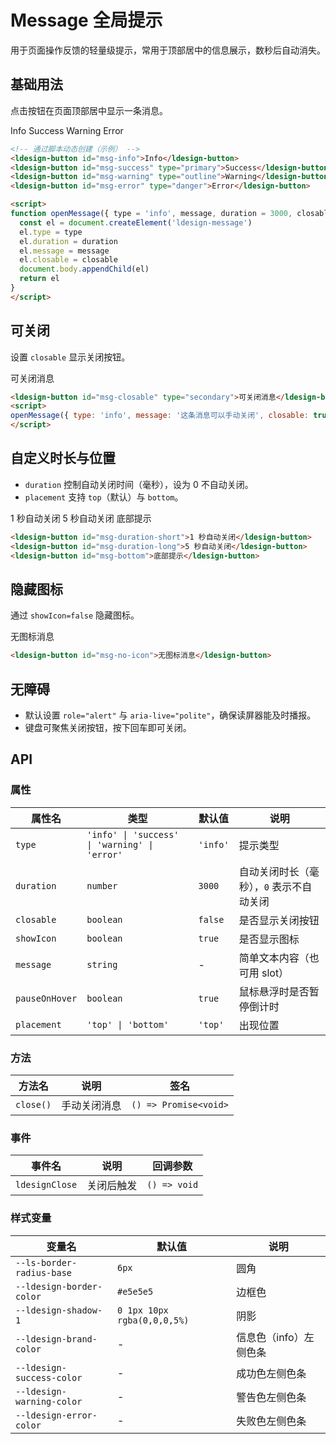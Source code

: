 # Message 全局提示

用于页面操作反馈的轻量级提示，常用于顶部居中的信息展示，数秒后自动消失。

<script setup>
import { onMounted, onUnmounted } from 'vue'

let listeners = []

function addListener(el, event, handler) {
  if (el) {
    el.addEventListener(event, handler)
    listeners.push({ el, event, handler })
  }
}

function cleanup() {
  listeners.forEach(({ el, event, handler }) => el.removeEventListener(event, handler))
  listeners = []
}

function openMessage({ type = 'info', message, duration = 3000, closable = false, showIcon = true, placement = 'top' } = {}) {
  const el = document.createElement('ldesign-message')
  el.type = type
  el.duration = duration
  el.message = message
  el.closable = closable
  el.showIcon = showIcon
  el.placement = placement
  document.body.appendChild(el)
  return el
}

onMounted(() => {
  cleanup()
  // 基础用法
  addListener(document.getElementById('msg-info'), 'click', () => openMessage({ type: 'info', message: '这是一条普通消息' }))
  addListener(document.getElementById('msg-success'), 'click', () => openMessage({ type: 'success', message: '操作成功！' }))
  addListener(document.getElementById('msg-warning'), 'click', () => openMessage({ type: 'warning', message: '请注意当前操作' }))
  addListener(document.getElementById('msg-error'), 'click', () => openMessage({ type: 'error', message: '操作失败，请重试' }))

  // 可关闭
  addListener(document.getElementById('msg-closable'), 'click', () => openMessage({ type: 'info', message: '这条消息可以手动关闭', closable: true, duration: 0 }))

  // 时长与位置
  addListener(document.getElementById('msg-duration-short'), 'click', () => openMessage({ message: '1 秒后关闭', duration: 1000 }))
  addListener(document.getElementById('msg-duration-long'), 'click', () => openMessage({ message: '5 秒后关闭', duration: 5000 }))
  addListener(document.getElementById('msg-bottom'), 'click', () => openMessage({ message: '出现在底部', placement: 'bottom' }))

  // 无图标
  addListener(document.getElementById('msg-no-icon'), 'click', () => openMessage({ message: '纯文本消息', showIcon: false }))
})

onUnmounted(() => cleanup())
</script>

## 基础用法

点击按钮在页面顶部居中显示一条消息。

<div class="demo-container">
  <div class="demo-row">
    <ldesign-button id="msg-info">Info</ldesign-button>
    <ldesign-button id="msg-success" type="primary">Success</ldesign-button>
    <ldesign-button id="msg-warning" type="outline">Warning</ldesign-button>
    <ldesign-button id="msg-error" type="danger">Error</ldesign-button>
  </div>
</div>

```html
<!-- 通过脚本动态创建（示例） -->
<ldesign-button id="msg-info">Info</ldesign-button>
<ldesign-button id="msg-success" type="primary">Success</ldesign-button>
<ldesign-button id="msg-warning" type="outline">Warning</ldesign-button>
<ldesign-button id="msg-error" type="danger">Error</ldesign-button>

<script>
function openMessage({ type = 'info', message, duration = 3000, closable = false }) {
  const el = document.createElement('ldesign-message')
  el.type = type
  el.duration = duration
  el.message = message
  el.closable = closable
  document.body.appendChild(el)
  return el
}
</script>
```

## 可关闭

设置 `closable` 显示关闭按钮。

<div class="demo-container">
  <ldesign-button id="msg-closable" type="secondary">可关闭消息</ldesign-button>
</div>

```html
<ldesign-button id="msg-closable" type="secondary">可关闭消息</ldesign-button>
<script>
openMessage({ type: 'info', message: '这条消息可以手动关闭', closable: true, duration: 0 })
</script>
```

## 自定义时长与位置

- `duration` 控制自动关闭时间（毫秒），设为 0 不自动关闭。
- `placement` 支持 `top`（默认）与 `bottom`。

<div class="demo-container">
  <div class="demo-row">
    <ldesign-button id="msg-duration-short">1 秒自动关闭</ldesign-button>
    <ldesign-button id="msg-duration-long">5 秒自动关闭</ldesign-button>
    <ldesign-button id="msg-bottom">底部提示</ldesign-button>
  </div>
</div>

```html
<ldesign-button id="msg-duration-short">1 秒自动关闭</ldesign-button>
<ldesign-button id="msg-duration-long">5 秒自动关闭</ldesign-button>
<ldesign-button id="msg-bottom">底部提示</ldesign-button>
```

## 隐藏图标

通过 `showIcon=false` 隐藏图标。

<div class="demo-container">
  <ldesign-button id="msg-no-icon">无图标消息</ldesign-button>
</div>

```html
<ldesign-button id="msg-no-icon">无图标消息</ldesign-button>
```

## 无障碍

- 默认设置 `role="alert"` 与 `aria-live="polite"`，确保读屏器能及时播报。
- 键盘可聚焦关闭按钮，按下回车即可关闭。

## API

### 属性

| 属性名 | 类型 | 默认值 | 说明 |
|---|---|---|---|
| `type` | `'info' \| 'success' \| 'warning' \| 'error'` | `'info'` | 提示类型 |
| `duration` | `number` | `3000` | 自动关闭时长（毫秒），`0` 表示不自动关闭 |
| `closable` | `boolean` | `false` | 是否显示关闭按钮 |
| `showIcon` | `boolean` | `true` | 是否显示图标 |
| `message` | `string` | - | 简单文本内容（也可用 slot） |
| `pauseOnHover` | `boolean` | `true` | 鼠标悬浮时是否暂停倒计时 |
| `placement` | `'top' \| 'bottom'` | `'top'` | 出现位置 |

### 方法

| 方法名 | 说明 | 签名 |
|---|---|---|
| `close()` | 手动关闭消息 | `() => Promise<void>` |

### 事件

| 事件名 | 说明 | 回调参数 |
|---|---|---|
| `ldesignClose` | 关闭后触发 | `() => void` |

### 样式变量

| 变量名 | 默认值 | 说明 |
|---|---|---|
| `--ls-border-radius-base` | `6px` | 圆角 |
| `--ldesign-border-color` | `#e5e5e5` | 边框色 |
| `--ldesign-shadow-1` | `0 1px 10px rgba(0,0,0,5%)` | 阴影 |
| `--ldesign-brand-color` | - | 信息色（info）左侧色条 |
| `--ldesign-success-color` | - | 成功色左侧色条 |
| `--ldesign-warning-color` | - | 警告色左侧色条 |
| `--ldesign-error-color` | - | 失败色左侧色条 |

